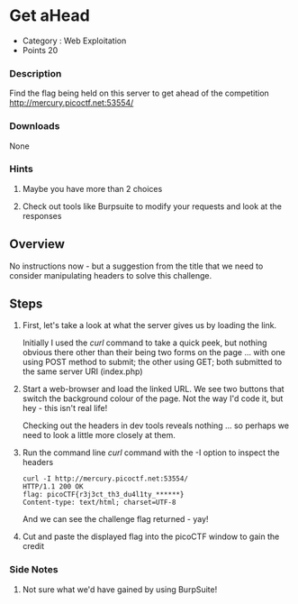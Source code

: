 # Get aHead
- Category : Web Exploitation
- Points 20

### Description

Find the flag being held on this server to get ahead of the competition http://mercury.picoctf.net:53554/

### Downloads
None

### Hints

1. Maybe you have more than 2 choices

2. Check out tools like Burpsuite to modify your requests and look at the responses


## Overview

No instructions now - but a suggestion from the title that we need to consider manipulating headers to solve this challenge.


## Steps

1. First, let's take a look at what the server gives us by loading the link.

   Initially I used the *curl* command to take a quick peek, but nothing obvious there other than their being two forms on the page ... with one using POST method to submit; the other using GET; both submitted to the same server URI (index.php)

2. Start a web-browser and load the linked URL. We see two buttons that switch the background colour of the page. Not the way I'd code it, but hey - this isn't real life!

    Checking out the headers in dev tools reveals nothing ... so perhaps we need to look a little more closely at them.

3. Run the command line *curl* command with the -I option to inspect the headers

   ```
   curl -I http://mercury.picoctf.net:53554/
   HTTP/1.1 200 OK
   flag: picoCTF{r3j3ct_th3_du4l1ty_******}
   Content-type: text/html; charset=UTF-8
   ```

   And we can see the challenge flag returned - yay!


4. Cut and paste the displayed flag into the picoCTF window to gain the credit




### Side Notes

1. Not sure what we'd have gained by using BurpSuite!
